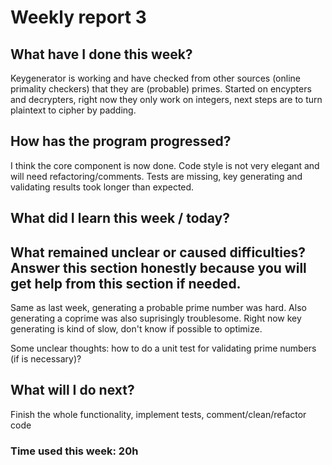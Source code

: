 # Weekly report 3

## What have I done this week?

Keygenerator is working and have checked from other sources (online primality checkers) that they are (probable) primes. Started on encypters and decrypters, right now they only work on integers, next steps are to turn plaintext to cipher by padding.

## How has the program progressed?

I think the core component is now done. Code style is not very elegant and will need refactoring/comments. Tests are missing, key generating and validating results took longer than expected.

## What did I learn this week / today?


## What remained unclear or caused difficulties? Answer this section honestly because you will get help from this section if needed.

Same as last week, generating a probable prime number was hard. Also generating a coprime was also suprisingly troublesome. Right now key generating is kind of slow, don't know if possible to optimize.

Some unclear thoughts: how to do a unit test for validating prime numbers (if is necessary)?

## What will I do next?

Finish the whole functionality, implement tests, comment/clean/refactor code

### Time used this week: 20h
